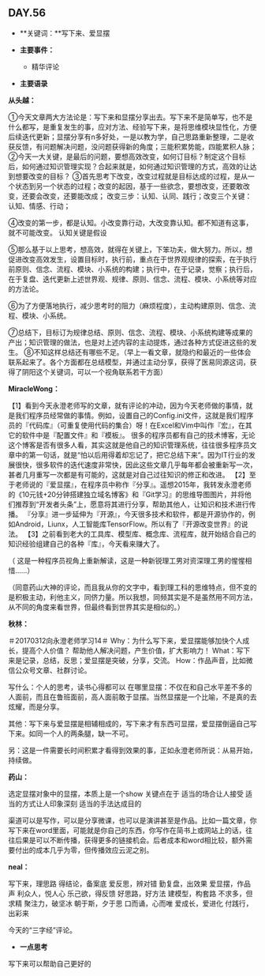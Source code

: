 ## DAY.56
+ **关键词：**写下来、爱显摆
+ **主要事件：**
    + 精华评论
    
+ **主要语录**

**从头越：**

①今天文章两大方法论是：写下来和显摆分享出去。写下来不是简单写，也不是什么都写，是重复发生的事，应对方法、经验写下来，是将思维模块显性化，方便后续迭代更新；显摆分享有n多好处，一是以教为学，自己思路重新整理，二是收获反馈，有问题解决问题，没问题获得新的角度；三能积累势能，四能累积人脉；②今天一大关键，是最后的问题，要想高效改变，如何订目标？制定这个目标后，如何通过知识管理实现？合起来就是，如何通过知识管理的方式，高效的让达到想要改变的目标？
③首先思考下改变，改变过程就是目标达成的过程，是从一个状态到另一个状态的过程；改变的起因，基于一些欲念，要想改变，还要敢改变，还要会改变，还要能改成；
改变三步：认知、认同、践行；改变三个关键：认知、情感、行动；

④改变的第一步，都是认知。小改变靠行动，大改变靠认知。都不知道有这事，就不可能改变。
认知关键是假设


⑤那么基于以上思考，想高效，就得在关键上，下笨功夫，做大努力。所以，想促进改变高效发生，设置目标时，执行前，重点在于世界观规律的探索，在于执行前原则、信念、流程、模块、小系统的构建；执行中，在于记录，觉察；执行后，在于复盘、迭代更新上述世界观、规律、原则、信念、流程、模块、小系统等对应的方法论。

⑥为了方便落地执行，减少思考时的阻力（麻烦程度），主动构建原则、信念、流程、模块、小系统。

⑦总结下，目标订为规律总结、原则、信念、流程、模块、小系统构建等成果的产出；知识管理的做法，也是对上述内容的主动提炼，通过各种方式促进这些的发生。
⑧不知这样总结还有哪些不足。（早上一看文章，就隐约和最近的一些体会联系起来了。各个方面都在总结模型，并通过主动分享，获得了医易同源这词，获得了阴阳这个关键词，可以一个视角联系若干方面）

**MiracleWong：**

【1】看到今天永澄老师写的文章，就有评论的冲动，因为今天老师做的事情，就是我们程序员经常做的事情。例如，设置自己的Config.ini文件，这就是我们程序员的『代码库』（可重复使用代码的集合）呀！在Excel和Vim中叫作『宏』，在其它的软件中是『配置文件』和『模板』。
很多的程序员都有自己的技术博客，无论这个博客是否有很多人看，其实这就是他自己的知识管理系统，往往很多程序员文章中的第一句话，就是“怕以后用得着却忘记了，把它总结下来”。因为IT行业的发展很快，很多软件的迭代速度非常快，因此这些文章几乎每年都会被重新写一次，甚者几月重写一次都是有可能的，这就是对自己过往知识的修正和改进。
【2】至于老师说的『爱显摆』，在程序员中称作『分享』。遥想2015年，我转发永澄老师的《10元钱+20分钟搭建独立域名博客》和『Git学习』的思维导图图片，并将他们推荐到“开发者头条”上，愿意将其进行分享，帮助其他人，让知识和技术进行传播。
『分享』进一步延伸为『开源』，今天很多技术和软件，都是开源协作的，例如Android，Liunx，人工智能库TensorFlow。所以有了『开源改变世界』的说法。
【3】之前看到老大的工具库、模型库、概念库、流程库，就开始结合自己的知识经验组建自己的各种『库』，今天看来赚大了。

（ 这是一种程序员视角上重新解读，这是一种新锐理工男对资深理工男的惺惺相惜……）

（同意药山大神的评论，而且我从你的文字中，看到理工科的思维特点，但不变的是积极主动，利他主义，同侪力量。所以我想，同频其实是不是虽然用不同方法，从不同的角度来看世界，但最终看到世界其实是相似的。）

**秋林：**

＃20170312向永澄老师学习14＃
Why：为什么写下来，爱显摆能够加快个人成长，提高个人价值？
帮助他人解决问题，产生价值，扩大影响力！
What：写下来是记录，总结，反思；爱显摆是突破，分享，交流。
How：作品声音，比如微信公众号文章、社群讨论。

写什么：个人的思考，读书心得都可以
在哪里显摆：不仅在和自己水平差不多的人面前，而且在鲁班面前，高人面前敢于显摆。当然显摆是一个比喻，不是真的去炫耀，而是分享。

其他：写下来与爱显摆是相辅相成的，写下来才有东西可显摆，爱显摆倒逼自己写下来。如同一个人的两条腿，缺一不可。

另：这是一件需要长时间积累才看得到效果的事，正如永澄老师所说：从易开始，持续做。

**药山：**

选定显摆对象中的显摆，本质上是一个show
关键点在于
适当的场合让人接受
适当的方式让人印象深刻
适当的手法达成目的

渠道可以是写作，可以是分享微课，也可以是演讲甚至是作品。比如一篇文章，你写下来在word里面，可能就是你自己的东西，你写作在简书上或网站上的话，往往后果是可以不断传播，获得更多的链接机会。后者成本和word相比较，额外需要付出的成本几乎为零，但传播效应云泥之别。


**neal：**

写下来，理思路 
得结论，备案底 
爱反思，辨对错 
勤复盘，出效果
爱显摆，作品声 
利众人，悦人心 
乐己欲，得反馈 
好思路，好方法 
建模型，构套路 
不求多，但求精 
聚注力，破坚冰 
朝于斯，夕于思 
口而诵，心而唯 
爱成长，爱进化 
付践行，出彩来

今天的“三字经”评论。

+ **一点思考**

写下来可以帮助自己更好的
